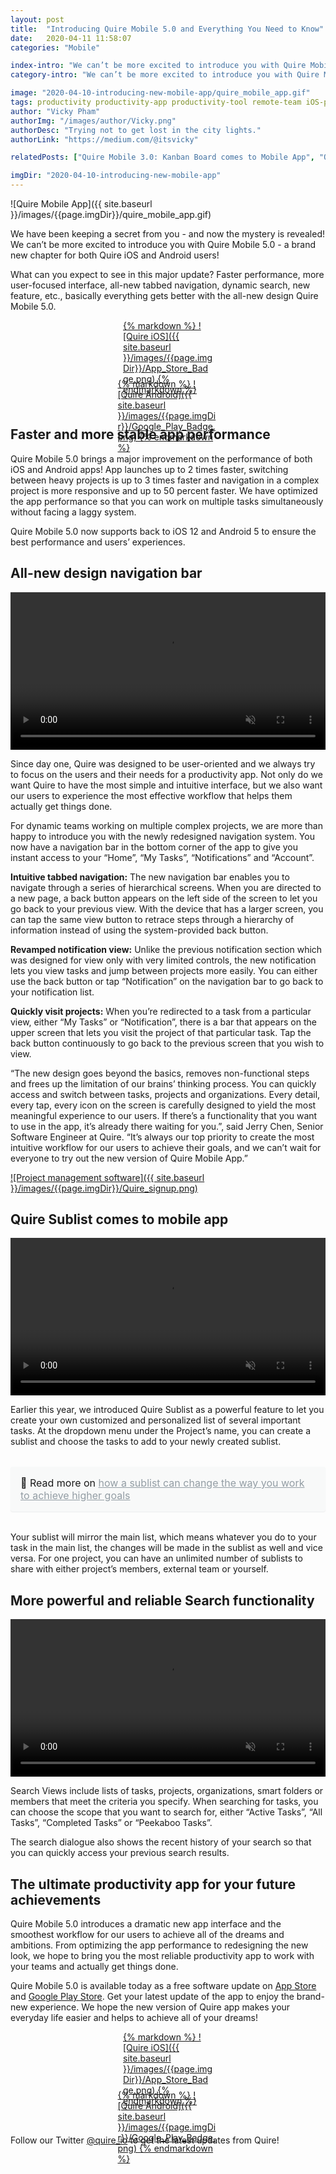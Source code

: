 ```yaml
---
layout: post
title:  "Introducing Quire Mobile 5.0 and Everything You Need to Know"
date:   2020-04-11 11:58:07
categories: "Mobile"

index-intro: "We can’t be more excited to introduce you with Quire Mobile 5.0 - a brand new chapter for both Quire iOS and Android users! Faster performance, more user-focused interface, all-new tabbed navigation, dynamic search, new feature Sublist, etc., basically everything gets better with the all-new design Quire Mobile 5.0."
category-intro: "We can’t be more excited to introduce you with Quire Mobile 5.0 - a brand new chapter for both Quire iOS and Android users!"

image: "2020-04-10-introducing-new-mobile-app/quire_mobile_app.gif"
tags: productivity productivity-app productivity-tool remote-team iOS-productivity-app Android-productivity-app social-distance working-remotely remote-teams task-management task-management-software project-management-software productivity-tips work-at-home work-from-home social-distancing
author: "Vicky Pham"
authorImg: "/images/author/Vicky.png"
authorDesc: "Trying not to get lost in the city lights."
authorLink: "https://medium.com/@itsvicky"

relatedPosts: ["Quire Mobile 3.0: Kanban Board comes to Mobile App", "Quire Sublist: Bridge the Gap between Team To Do Lists and Personal Productivity", "Introducing: New Navigation Bar and Filter"]

imgDir: "2020-04-10-introducing-new-mobile-app"
---
```


![Quire Mobile App]({{ site.baseurl }}/images/{{page.imgDir}}/quire_mobile_app.gif)

We have been keeping a secret from you - and now the mystery is revealed! We can’t be more excited to introduce you with Quire Mobile 5.0 - a brand new chapter for both Quire iOS and Android users! 

What can you expect to see in this major update? Faster performance, more user-focused interface, all-new tabbed navigation, dynamic search, new feature, etc., basically everything gets better with the all-new design Quire Mobile 5.0. 

<div style="max-width: 144px; max-height: 48px; margin: 0 auto; margin-bottom: 45px">
<a href="https://geo.itunes.apple.com/us/app/quire-task-manager-for-teams/id1095193897?mt=8" target="_blank">{% markdown %}
![Quire iOS]({{ site.baseurl }}/images/{{page.imgDir}}/App_Store_Badge.png)
{% endmarkdown %}</a>
</div>
<div style="max-width: 161px; max-height: 48px; margin: 0 auto; margin-bottom: 24px">
<a href="https://play.google.com/store/apps/details?id=io.quire.app" target="_blank">{% markdown %}
![Quire Android]({{ site.baseurl }}/images/{{page.imgDir}}/Google_Play_Badge.png)
{% endmarkdown %}</a>
</div> 


## Faster and more stable app performance 

Quire Mobile 5.0 brings a major improvement on the performance of both iOS and Android apps! App launches up to 2 times faster, switching between heavy projects is up to 3 times faster and navigation in a complex project is more responsive and up to 50 percent faster. We have optimized the app performance so that you can work on multiple tasks simultaneously without facing a laggy system.

Quire Mobile 5.0 now supports back to iOS 12 and Android 5 to ensure the best performance and users’ experiences. 

## All-new design navigation bar 

<video muted="" loop="" autoplay="" playsinline style="max-height: 599px; margin: 0 auto; width: 100%;" >
  <source src="{{ site.baseurl }}/images/{{page.imgDir}}/Quire_mobile_app_navigation.mp4" type="video/mp4">
</video>

Since day one, Quire was designed to be user-oriented and we always try to focus on the users and their needs for a productivity app. Not only do we want Quire to have the most simple and intuitive interface, but we also want our users to experience the most effective workflow that helps them actually get things done.

For dynamic teams working on multiple complex projects, we are more than happy to introduce you with the newly redesigned navigation system. You now have a navigation bar in the bottom corner of the app to give you instant access to your “Home”, “My Tasks”, “Notifications” and “Account”. 

**Intuitive tabbed navigation:**  The new navigation bar enables you to navigate through a series of hierarchical screens. When you are directed to a new page, a back button appears on the left side of the screen to let you go back to your previous view. With the device that has a larger screen, you can tap the same view button to retrace steps through a hierarchy of information instead of using the system-provided back button. 

**Revamped notification view:** Unlike the previous notification section which was designed for view only with very limited controls, the new notification lets you view tasks and jump between projects more easily.  You can either use the back button or tap “Notification” on the navigation bar to go back to your notification list.

**Quickly visit projects:** When you’re redirected to a task from a particular view, either “My Tasks” or “Notification”, there is a bar that appears on the upper screen that lets you visit the project of that particular task. Tap the back button continuously to go back to the previous screen that you wish to view. 

“The new design goes beyond the basics, removes non-functional steps and frees up the limitation of our brains’ thinking process. You can quickly access and switch between tasks, projects and organizations. Every detail, every tap, every icon on the screen is carefully designed to yield the most meaningful experience to our users. If there’s a functionality that you want to use in the app, it’s already there waiting for you.”, said Jerry Chen, Senior Software Engineer at Quire. “It’s always our top priority to create the most intuitive workflow for our users to achieve their goals, and we can’t wait for everyone to try out the new version of Quire Mobile App.”

[![Project management software]({{ site.baseurl }}/images/{{page.imgDir}}/Quire_signup.png)](https://quire.io/signup)

## Quire Sublist comes to mobile app

<video muted="" loop="" autoplay="" playsinline style="max-height: 599px; margin: 0 auto; width: 100%;" >
  <source src="{{ site.baseurl }}/images/{{page.imgDir}}/Quire_sublist.mp4" type="video/mp4">
</video>

Earlier this year, we introduced Quire Sublist as a powerful feature to let you create your own customized and personalized list of several important tasks. At the dropdown menu under the Project’s name, you can create a sublist and choose the tasks to add to your newly created sublist. 

<div style="margin: 2em 0 !important; padding: 1em; font-size: 16px; background-color: #f8f9f9; border-radius: 4px; box-shadow: 0 1px 1px rgba(189, 193, 196, 0.25);">
🔖 Read more on <a href="https://quire.io/blog/p/Quire-sublist.html" style="color: #939da4;">how a sublist can change the way you work to achieve higher goals</a>
</div>

Your sublist will mirror the main list, which means whatever you do to your task in the main list, the changes will be made in the sublist as well and vice versa. For one project, you can have an unlimited number of sublists to share with either project’s members, external team or yourself. 

## More powerful and reliable Search functionality

<video muted="" loop="" autoplay="" playsinline style="max-height: 599px; margin: 0 auto; width: 100%;" >
  <source src="{{ site.baseurl }}/images/{{page.imgDir}}/Quire_search_mobile_app.mp4" type="video/mp4">
</video>

Search Views include lists of tasks, projects, organizations, smart folders or members that meet the criteria you specify. When searching for tasks, you can choose the scope that you want to search for, either “Active Tasks”, “All Tasks”, “Completed Tasks” or “Peekaboo Tasks”. 

The search dialogue also shows the recent history of your search so that you can quickly access your previous search results. 

## The ultimate productivity app for your future achievements

Quire Mobile 5.0 introduces a dramatic new app interface and the smoothest workflow for our users to achieve all of the dreams and ambitions. From optimizing the app performance to redesigning the new look, we hope to bring you the most reliable productivity app to work with your teams and actually get things done. 

Quire Mobile 5.0 is available today as a free software update on [App Store](https://geo.itunes.apple.com/us/app/quire-task-manager-for-teams/id1095193897?mt=8) and [Google Play Store](https://play.google.com/store/apps/details?id=io.quire.app). Get your latest update of the app to enjoy the brand-new experience. We hope the new version of Quire app makes your everyday life easier and helps to achieve all of your dreams!

<div style="max-width: 144px; max-height: 48px; margin: 0 auto; margin-bottom: 45px">
<a href="https://geo.itunes.apple.com/us/app/quire-task-manager-for-teams/id1095193897?mt=8" target="_blank">{% markdown %}
![Quire iOS]({{ site.baseurl }}/images/{{page.imgDir}}/App_Store_Badge.png)
{% endmarkdown %}</a>
</div>
<div style="max-width: 161px; max-height: 48px; margin: 0 auto; margin-bottom: 24px">
<a href="https://play.google.com/store/apps/details?id=io.quire.app" target="_blank">{% markdown %}
![Quire Android]({{ site.baseurl }}/images/{{page.imgDir}}/Google_Play_Badge.png)
{% endmarkdown %}</a>
</div> 

Follow our Twitter [@quire_io](https://twitter.com/quire_io) to get the latest updates from Quire!


[jekyll]:      http://jekyllrb.com
[jekyll-gh]:   https://github.com/jekyll/jekyll
[jekyll-help]: https://github.com/jekyll/jekyll-help